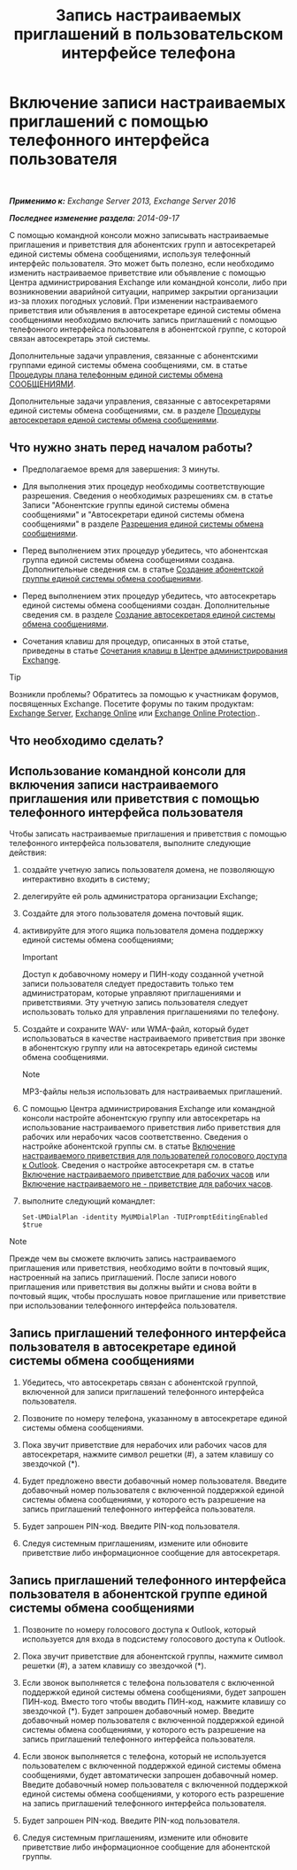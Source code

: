 ﻿---
title: 'Запись настраиваемых приглашений в пользовательском интерфейсе телефона'
TOCTitle: Включение записи настраиваемых приглашений с помощью телефонного интерфейса пользователя
ms:assetid: f2e5c636-2be9-4d48-b5e7-37913ded62d1
ms:mtpsurl: https://technet.microsoft.com/ru-ru/library/Bb691404(v=EXCHG.150)
ms:contentKeyID: 54652145
ms.date: 05/22/2018
mtps_version: v=EXCHG.150
ms.translationtype: MT
---

# Включение записи настраиваемых приглашений с помощью телефонного интерфейса пользователя

 

_**Применимо к:** Exchange Server 2013, Exchange Server 2016_

_**Последнее изменение раздела:** 2014-09-17_

С помощью командной консоли можно записывать настраиваемые приглашения и приветствия для абонентских групп и автосекретарей единой системы обмена сообщениями, используя телефонный интерфейс пользователя. Это может быть полезно, если необходимо изменить настраиваемое приветствие или объявление с помощью Центра администрирования Exchange или командной консоли, либо при возникновении аварийной ситуации, например закрытии организации из-за плохих погодных условий. При изменении настраиваемого приветствия или объявления в автосекретаре единой системы обмена сообщениями необходимо включить запись приглашений с помощью телефонного интерфейса пользователя в абонентской группе, с которой связан автосекретарь этой системы.

Дополнительные задачи управления, связанные с абонентскими группами единой системы обмена сообщениями, см. в статье [Процедуры плана телефонным единой системы обмена СООБЩЕНИЯМИ](um-dial-plan-procedures-exchange-2013-help.md).

Дополнительные задачи управления, связанные с автосекретарями единой системы обмена сообщениями, см. в разделе [Процедуры автосекретаря единой системы обмена сообщениями](um-auto-attendant-procedures-exchange-2013-help.md).

## Что нужно знать перед началом работы?

  - Предполагаемое время для завершения: 3 минуты.

  - Для выполнения этих процедур необходимы соответствующие разрешения. Сведения о необходимых разрешениях см. в статье Записи "Абонентские группы единой системы обмена сообщениями" и "Автосекретари единой системы обмена сообщениями" в разделе [Разрешения единой системы обмена сообщениями](unified-messaging-permissions-exchange-2013-help.md).

  - Перед выполнением этих процедур убедитесь, что абонентская группа единой системы обмена сообщениями создана. Дополнительные сведения см. в статье [Создание абонентской группы единой системы обмена сообщениями](create-a-um-dial-plan-exchange-2013-help.md).

  - Перед выполнением этих процедур убедитесь, что автосекретарь единой системы обмена сообщениями создан. Дополнительные сведения см. в разделе [Создание автосекретаря единой системы обмена сообщениями](create-a-um-auto-attendant-exchange-2013-help.md).

  - Сочетания клавиш для процедур, описанных в этой статье, приведены в статье [Сочетания клавиш в Центре администрирования Exchange](keyboard-shortcuts-in-the-exchange-admin-center-exchange-online-protection-help.md).

> [!TIP]  
> Возникли проблемы? Обратитесь за помощью к участникам форумов, посвященных Exchange. Посетите форумы по таким продуктам: <a href="https://go.microsoft.com/fwlink/p/?linkid=60612">Exchange Server</a>, <a href="https://go.microsoft.com/fwlink/p/?linkid=267542">Exchange Online</a> или <a href="https://go.microsoft.com/fwlink/p/?linkid=285351">Exchange Online Protection</a>..


## Что необходимо сделать?

## Использование командной консоли для включения записи настраиваемого приглашения или приветствия с помощью телефонного интерфейса пользователя

Чтобы записать настраиваемые приглашения и приветствия с помощью телефонного интерфейса пользователя, выполните следующие действия:

1.  создайте учетную запись пользователя домена, не позволяющую интерактивно входить в систему;

2.  делегируйте ей роль администратора организации Exchange;

3.  Создайте для этого пользователя домена почтовый ящик.

4.  активируйте для этого ящика пользователя домена поддержку единой системы обмена сообщениями;
    
    > [!IMPORTANT]  
    > Доступ к добавочному номеру и ПИН-коду созданной учетной записи пользователя следует предоставить только тем администраторам, которые управляют приглашениями и приветствиями. Эту учетную запись пользователя следует использовать только для управления приглашениями по телефону.


5.  Создайте и сохраните WAV- или WMA-файл, который будет использоваться в качестве настраиваемого приветствия при звонке в абонентскую группу или на автосекретарь единой системы обмена сообщениями.
    
    > [!NOTE]  
    > MP3-файлы нельзя использовать для настраиваемых приглашений.


6.  С помощью Центра администрирования Exchange или командной консоли настройте абонентскую группу или автосекретарь на использование настраиваемого приветствия либо приветствия для рабочих или нерабочих часов соответственно. Сведения о настройке абонентской группы см. в статье [Включение настраиваемого приветствия для пользователей голосового доступа к Outlook](enable-a-customized-greeting-for-outlook-voice-access-users-exchange-2013-help.md). Сведения о настройке автосекретаря см. в статье [Включение настраиваемого приветствие для рабочих часов](enable-a-customized-business-hours-greeting-exchange-2013-help.md) или [Включение настраиваемого не - приветствие для рабочих часов](enable-a-customized-non-business-hours-greeting-exchange-2013-help.md).

7.  выполните следующий командлет:
    
        Set-UMDialPlan -identity MyUMDialPlan -TUIPromptEditingEnabled $true

> [!NOTE]  
> Прежде чем вы сможете включить запись настраиваемого приглашения или приветствия, необходимо войти в почтовый ящик, настроенный на запись приглашений. После записи нового приглашения или приветствия вы должны выйти и снова войти в почтовый ящик, чтобы прослушать новое приглашение или приветствие при использовании телефонного интерфейса пользователя.


## Запись приглашений телефонного интерфейса пользователя в автосекретаре единой системы обмена сообщениями

1.  Убедитесь, что автосекретарь связан с абонентской группой, включенной для записи приглашений телефонного интерфейса пользователя.

2.  Позвоните по номеру телефона, указанному в автосекретаре единой системы обмена сообщениями.

3.  Пока звучит приветствие для нерабочих или рабочих часов для автосекретаря, нажмите символ решетки (\#), а затем клавишу со звездочкой (\*).

4.  Будет предложено ввести добавочный номер пользователя. Введите добавочный номер пользователя с включенной поддержкой единой системы обмена сообщениями, у которого есть разрешение на запись приглашений телефонного интерфейса пользователя.

5.  Будет запрошен PIN-код. Введите PIN-код пользователя.

6.  Следуя системным приглашениям, измените или обновите приветствие либо информационное сообщение для автосекретаря.

## Запись приглашений телефонного интерфейса пользователя в абонентской группе единой системы обмена сообщениями

1.  Позвоните по номеру голосового доступа к Outlook, который используется для входа в подсистему голосового доступа к Outlook.

2.  Пока звучит приветствие для абонентской группы, нажмите символ решетки (\#), а затем клавишу со звездочкой (\*).

3.  Если звонок выполняется с телефона пользователя с включенной поддержкой единой системы обмена сообщениями, будет запрошен ПИН-код. Вместо того чтобы вводить ПИН-код, нажмите клавишу со звездочкой (\*). Будет запрошен добавочный номер. Введите добавочный номер пользователя с включенной поддержкой единой системы обмена сообщениями, у которого есть разрешение на запись приглашений телефонного интерфейса пользователя.

4.  Если звонок выполняется с телефона, который не используется пользователем с включенной поддержкой единой системы обмена сообщениями, будет автоматически запрошен добавочный номер. Введите добавочный номер пользователя с включенной поддержкой единой системы обмена сообщениями, у которого есть разрешение на запись приглашений телефонного интерфейса пользователя.

5.  Будет запрошен PIN-код. Введите PIN-код пользователя.

6.  Следуя системным приглашениям, измените или обновите приветствие либо информационное сообщение для абонентской группы.

